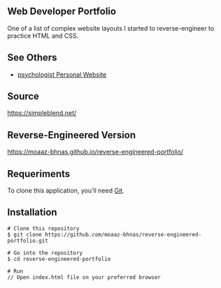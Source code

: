 ## Web Developer Portfolio
One of a list of complex website layouts I started to reverse-engineer to practice HTML and CSS.

## See Others
- [psychologist Personal Website](https://github.com/moaaz-bhnas/reverse-engineered-psychologist-website#psychologist-personal-website)

## Source
https://simpleblend.net/

## Reverse-Engineered Version
https://moaaz-bhnas.github.io/reverse-engineered-portfolio/

## Requeriments
To clone this application, you'll need [Git](https://git-scm.com/).

## Installation
```
# Clone this repository
$ git clone https://github.com/moaaz-bhnas/reverse-engineered-portfolio.git

# Go into the repository
$ cd reverse-engineered-portfolio

# Run
// Open index.html file on your preferred browser
```
